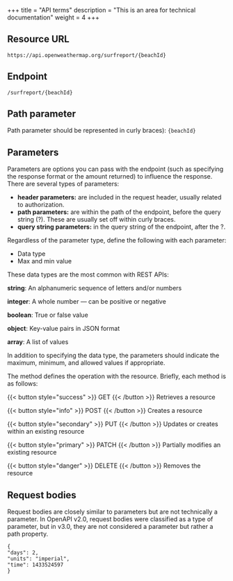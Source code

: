 +++
title = "API terms"
description = "This is an area for technical documentation"
weight = 4
+++

## Resource URL

`https://api.openweathermap.org/surfreport/{beachId}`

## Endpoint 

`/surfreport/{beachId}`

## Path parameter

Path parameter should be represented in curly braces): `{beachId}`

## Parameters

Parameters are options you can pass with the endpoint (such as specifying the response format or the amount returned) to influence the response. 
There are several types of parameters: 

- **header parameters:** are included in the request header, usually related to authorization. 
- **path parameters:** are within the path of the endpoint, before the query string (?). These are usually set off within curly braces. 
- **query string parameters:** in the query string of the endpoint, after the ?.

Regardless of the parameter type, define the following with each parameter:

- Data type
- Max and min value

These data types are the most common with REST APIs:

**string**: An alphanumeric sequence of letters and/or numbers

**integer**: A whole number — can be positive or negative

**boolean**: True or false value

**object**: Key-value pairs in JSON format

**array**: A list of values

In addition to specifying the data type, the parameters should indicate the maximum, minimum, and allowed values if appropriate.

The method defines the operation with the resource. Briefly, each method is as follows:

{{< button style="success" >}} GET {{< /button >}} Retrieves a resource

{{< button style="info" >}} POST {{< /button >}} Creates a resource

{{< button style="secondary" >}} PUT {{< /button >}} Updates or creates within an existing resource

{{< button style="primary" >}} PATCH {{< /button >}} Partially modifies an existing resource

{{< button style="danger" >}} DELETE {{< /button >}} Removes the resource

## Request bodies

Request bodies are closely similar to parameters but are not technically a parameter. In OpenAPI v2.0, request bodies were classified as a type of parameter, but in v3.0, they are not considered a parameter but rather a path property.

```
{
"days": 2,
"units": "imperial",
"time": 1433524597
}
```